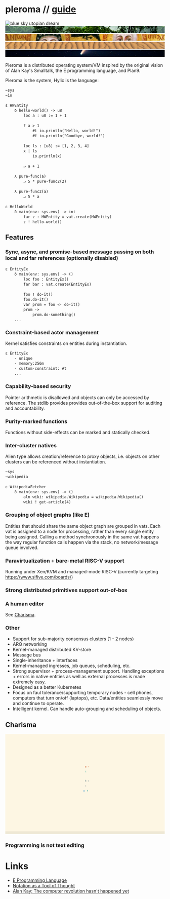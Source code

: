 # pleroma // [guide](https://wangell.github.io/pleroma-docs/)

![blue sky utopian dream](https://i.imgur.com/FdQcgOf.png)
![forest](https://github.com/wangell/pleroma-docs/raw/main/forest.png)
![abba](https://github.com/wangell/pleroma-docs/raw/main/desertfathers.png)
![sands](https://github.com/wangell/pleroma-docs/raw/main/desert.png)
![comet](https://github.com/wangell/pleroma-docs/raw/main/comet.png)

Pleroma is a distributed operating system/VM inspired by the original vision of Alan Kay's Smalltalk, the E programming language, and Plan9.

Pleroma is the system, Hylic is the language:

```
~sys
~io

ε HWEntity
	δ hello-world() -> u8
		loc a : u8 := 1 + 1

		? a > 1
			#t io.println("Hello, world!")
			#f io.println("Goodbye, world!")

		loc ls : [u8] := [1, 2, 3, 4]
		x | ls
			io.println(x)

		↵ a + 1

	λ pure-func(a)
		↵ 5 * pure-func2(2)

	λ pure-func2(a)
		↵ 5 * a

ε HelloWorld
	δ main(env: sys.env) -> int
		far z : HWEntity = vat.create(HWEntity)
		z ! hello-world()
```

## Features

### Sync, async, and promise-based message passing on both local and far references (optionally disabled)
```
ε EntityEx
	δ main(env: sys.env) -> ()
		loc foo : EntityEx()
		far bar : vat.create(EntityEx)

		foo ! do-it()
		foo.do-it()
		var prom = foo <- do-it()
		prom ->
			prom.do-something()
	...
```

### Constraint-based actor management
Kernel satisfies constraints on entities during instantiation.
```
ε EntityEx
	- unique
	- memory:256m
	- custom-constraint: #t
	...
```

### Capability-based security
Pointer arithmetic is disallowed and objects can only be accessed by reference.  The stdlib provides provides out-of-the-box support for auditing and accountability.

### Purity-marked functions
Functions without side-effects can be marked and statically checked.

### Inter-cluster natives
Alien type allows creation/reference to proxy objects, i.e. objects on other clusters can be referenced without instantiation.

```
~sys
~wikipedia

ε WikipediaFetcher
	δ main(env: sys.env) -> ()
		aln wiki: wikipedia.Wikipedia = wikipedia.Wikipedia()
		wiki ! get-article(4)
```

### Grouping of object graphs (like E)
Entities that should share the same object graph are grouped in vats.  Each vat is assigned to a node for processing, rather than every single entity being assigned.  Calling a method synchronously in the same vat happens the way regular function calls happen via the stack, no network/message queue involved.

### Paravirtualization + bare-metal RISC-V support
Running under Xen/KVM and managed-mode RISC-V (currently targeting https://www.sifive.com/boards/)

### Strong distributed primitives support out-of-box

### A human editor
See [Charisma](#Charisma).

### Other
- Support for sub-majority consensus clusters (1 - 2 nodes)
- ARQ networking
- Kernel-managed distributed KV-store
- Message bus
- Single-inheritance + interfaces
- Kernel-managed ingresses, job queues, scheduling, etc.
- Strong supervisor + process-management support.  Handling exceptions + errors in native entities as well as external processes is made extremely easy.
- Designed as a better Kubernetes
- Focus on faul tolerance/supporting temporary nodes - cell phones, computers that turn on/off (laptops), etc.  Data/entities seamlessly move and continue to operate.
- Intelligent kernel.  Can handle auto-grouping and scheduling of objects.

## Charisma

![Charisma demo](https://raw.githubusercontent.com/wangell/pleroma-docs/main/vkoko.png)

### Programming is not text editing

# Links
- [E Programming Language](http://www.erights.org/)
- [Notation as a Tool of Thought](https://dl.acm.org/doi/pdf/10.1145/358896.358899)
- [Alan Kay: The computer revolution hasn't happened yet](https://www.youtube.com/watch?v=oKg1hTOQXoY)
